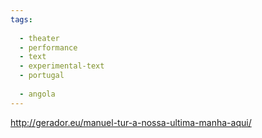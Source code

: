 ```yaml
---
tags:
  
  - theater
  - performance
  - text
  - experimental-text
  - portugal
  
  - angola
---
```


http://gerador.eu/manuel-tur-a-nossa-ultima-manha-aqui/
